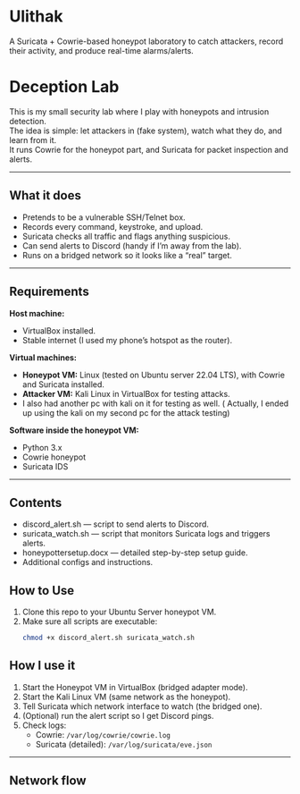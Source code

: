 # Ulithak
A Suricata + Cowrie-based honeypot laboratory to catch attackers, record their activity, and produce real-time alarms/alerts.

# Deception Lab

This is my small security lab where I play with honeypots and intrusion detection.  
The idea is simple: let attackers in (fake system), watch what they do, and learn from it.  
It runs Cowrie for the honeypot part, and Suricata for packet inspection and alerts.

---

## What it does
- Pretends to be a vulnerable SSH/Telnet box.
- Records every command, keystroke, and upload.
- Suricata checks all traffic and flags anything suspicious.
- Can send alerts to Discord (handy if I’m away from the lab).
- Runs on a bridged network so it looks like a “real” target.

---

## Requirements
**Host machine:**
- VirtualBox installed.
- Stable internet (I used my phone’s hotspot as the router).

**Virtual machines:**
- **Honeypot VM:** Linux (tested on Ubuntu server  22.04 LTS), with Cowrie and Suricata installed.
- **Attacker VM:** Kali Linux in VirtualBox for testing attacks.
- I also had another pc with kali on it for testing as well. ( Actually, I ended up using the kali on my second pc for the attack testing)

**Software inside the honeypot VM:**
- Python 3.x
- Cowrie honeypot
- Suricata IDS

---
## Contents

- discord_alert.sh — script to send alerts to Discord.
- suricata_watch.sh — script that monitors Suricata logs and triggers alerts.
- honeypottersetup.docx — detailed step-by-step setup guide.
- Additional configs and instructions.

## How to Use

1. Clone this repo to your Ubuntu Server honeypot VM.
2. Make sure all scripts are executable:  
   ```bash
   chmod +x discord_alert.sh suricata_watch.sh

## How I use it
1. Start the Honeypot VM in VirtualBox (bridged adapter mode).
2. Start the Kali Linux VM (same network as the honeypot).
3. Tell Suricata which network interface to watch (the bridged one).
4. (Optional) run the alert script so I get Discord pings.
5. Check logs:
   - Cowrie: `/var/log/cowrie/cowrie.log`
   - Suricata (detailed): `/var/log/suricata/eve.json`
   

---

## Network flow
